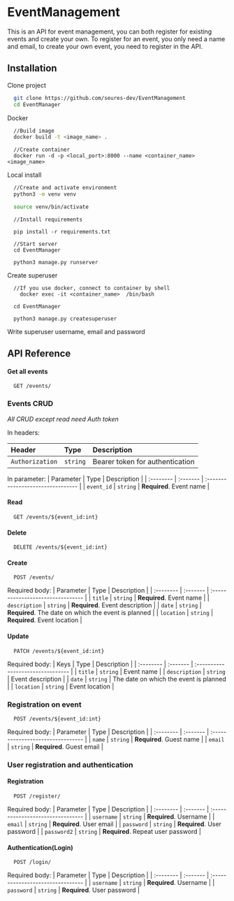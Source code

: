 # EventManagement
This is an API for event management, you can both register for existing events and create your own. To register for an event, you only need a name and email, to create your own event, you need to register in the API.




## Installation
Clone project

```bash
  git clone https://github.com/seures-dev/EventManagement
  cd EventManager
```

Docker

```bash
  //Build image
  docker build -t <image_name> .
```
```
  //Create container 
  docker run -d -p <local_port>:8000 --name <container_name> <image_name> 
```

Local install

```bash
  //Create and activate environment
  python3 -m venv venv

  source venv/bin/activate
```
```
  //Install requirements

  pip install -r requirements.txt

```
```
  //Start server
  cd EventManager

  python3 manage.py runserver
```
Create superuser
```
  //If you use docker, connect to container by shell
    docker exec -it <container_name>  /bin/bash
```
```
  cd EventManager
```
```
  python3 manage.py createsuperuser
```
Write superuser username, email and password 





## API Reference

#### Get all events

```http
  GET /events/
```


### Events CRUD
*All CRUD except read need Auth token*

In headers:

| Header | Type     | Description                       |
| :-------- | :------- | :-------------------------------- |
| `Authorization`      | `string` | Bearer token for authentication |

In parameter:
| Parameter | Type     | Description                       |
| :-------- | :------- | :-------------------------------- |
| `event_id`      | `string` | **Required**. Event name |

#### Read
```http
  GET /events/${event_id:int}
```
#### Delete
```http
  DELETE /events/${event_id:int}
```

#### Create
```http
  POST /events/
```
Required body:
| Parameter | Type     | Description                       |
| :-------- | :------- | :-------------------------------- |
| `title`      | `string` | **Required**. Event name |
| `description`      | `string` | **Required**. Event description |
| `date`      | `string` | **Required**. The date on which the event is planned  |
| `location`      | `string` | **Required**. Event location |


#### Update
```http
  PATCH /events/${event_id:int}
```


Required body:
| Keys | Type     | Description                       |
| :-------- | :------- | :-------------------------------- |
| `title`      | `string` |  Event name |
| `description`      | `string` | Event description |
| `date`      | `string` |  The date on which the event is planned  |
| `location`      | `string` |  Event location |



### Registration on event
```http
  POST /events/${event_id:int}
```
Required body:
| Parameter | Type     | Description                       |
| :-------- | :------- | :-------------------------------- |
| `name`      | `string` | **Required**. Guest name |
| `email`      | `string` | **Required**. Guest email |

### User registration and authentication
#### Registration
```http
  POST /register/
```
Required body:
| Parameter | Type     | Description                       |
| :-------- | :------- | :-------------------------------- |
| `username`      | `string` | **Required**. Username |
| `email`      | `string` | **Required**. User email |
| `password`      | `string` | **Required**. User password |
| `password2`      | `string` | **Required**. Repeat user password |

#### Authentication(Login)
```http
  POST /login/
```
Required body:
| Parameter | Type     | Description                       |
| :-------- | :------- | :-------------------------------- |
| `username`      | `string` | **Required**. Username |
| `password`      | `string` | **Required**. User password |


